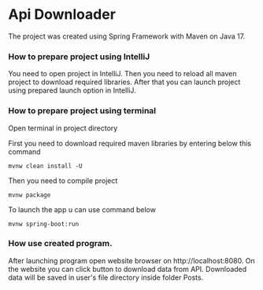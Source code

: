 # Api Downloader

The project was created using Spring Framework with Maven on Java 17.

### How to prepare project using IntelliJ

You need to open project in IntelliJ.
Then you need to reload all maven project to download required libraries.
After that you can launch project using prepared launch option in IntelliJ.

### How to prepare project using terminal
Open terminal in project directory

First you need to download required maven libraries by entering below this command

``mvnw clean install -U``

Then you need to compile project

``mvnw package``

To launch the app u can use command below 

``mvnw spring-boot:run``

### How use created program.

After launching program open website browser on http://localhost:8080.
On the website you can click button to download data from API.
Downloaded data will be saved in user's file directory inside folder Posts.
